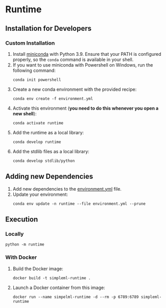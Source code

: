 # Runtime
## Installation for Developers

### Custom Installation

1. Install [miniconda](https://docs.conda.io/en/latest/miniconda.html) with Python 3.9. Ensure that your PATH is configured properly, so the `conda` command is available in your shell.
1. If you want to use miniconda with Powershell on Windows, run the following command:
    ```shell
    conda init powershell
    ```
1. Create a new conda environment with the provided recipe:
    ```shell
    conda env create -f environment.yml
    ```
1. Activate this environment (**you need to do this whenever you open a new shell**):
    ```shell
    conda activate runtime
    ```
1. Add the runtime as a local library:
    ```shell
    conda develop runtime
    ```
1. Add the stdlib files as a local library:
    ```shell
    conda develop stdlib/python
    ```

## Adding new Dependencies

1. Add new dependencies to the [environment.yml](./environment.yml) file.
2. Update your environment:
    ```shell
    conda env update -n runtime --file environment.yml --prune
    ```

## Execution

### Locally

```shell
python -m runtime
```

### With Docker

1. Build the Docker image:
    ```shell
    docker build -t simpleml-runtime .
    ```
2. Launch a Docker container from this image:
    ```shell
    docker run --name simpelml-runtime -d --rm -p 6789:6789 simpleml-runtime
    ```
